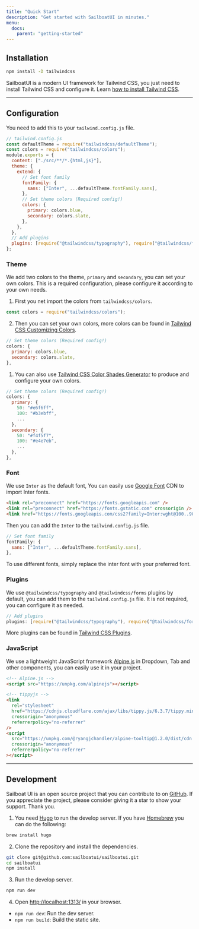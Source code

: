 ```yaml
---
title: "Quick Start"
description: "Get started with SailboatUI in minutes."
menu:
  docs:
    parent: "getting-started"
---
```


## Installation

```bash
npm install -D tailwindcss
```

SailboatUI is a modern UI framework for Tailwind CSS, you just need to install Tailwind CSS and configure it. Learn [how to install Tailwind CSS](https://tailwindcss.com/docs/installation).

---

## Configuration

You need to add this to your `tailwind.config.js` file.

```js
// tailwind.config.js
const defaultTheme = require("tailwindcss/defaultTheme");
const colors = require("tailwindcss/colors");
module.exports = {
  content: ["./src/**/*.{html,js}"],
  theme: {
    extend: {
      // Set font family
      fontFamily: {
        sans: ["Inter", ...defaultTheme.fontFamily.sans],
      },
      // Set theme colors (Required config!)
      colors: {
        primary: colors.blue,
        secondary: colors.slate,
      },
    },
  },
  // Add plugins
  plugins: [require("@tailwindcss/typography"), require("@tailwindcss/forms")],
};
```

### Theme

We add two colors to the theme, `primary` and `secondary`, you can set your own colors. This is a required configuration, please configure it according to your own needs.

1. First you net import the colors from `tailwindcss/colors`.

```js
const colors = require("tailwindcss/colors");
```

2. Then you can set your own colors, more colors can be found in [Tailwind CSS Customizing Colors](https://tailwindcss.com/docs/customizing-colors).

```js
// Set theme colors (Required config!)
colors: {
  primary: colors.blue,
  secondary: colors.slate,
},
```

1. You can also use <a href="https://uicolors.app/create" target="_blank">Tailwind CSS Color Shades Generator</a> to produce and configure your own colors.

```js
// Set theme colors (Required config!)
colors: {
  primary: {
    50: "#e6f6ff",
    100: "#b3ebff",
    ...
  },
  secondary: {
    50: "#f4f5f7",
    100: "#e4e7eb",
    ...
  },
},
```

### Font

We use `Inter` as the default font, You can easily use <a href="https://fonts.google.com/specimen/Inter" target="_blank">Google Font</a> CDN to import Inter fonts.

```html
<link rel="preconnect" href="https://fonts.googleapis.com" />
<link rel="preconnect" href="https://fonts.gstatic.com" crossorigin />
<link href="https://fonts.googleapis.com/css2?family=Inter:wght@100..900&display=swap" rel="stylesheet" />
```

Then you can add the `Inter` to the `tailwind.config.js` file.

```js
// Set font family
fontFamily: {
  sans: ["Inter", ...defaultTheme.fontFamily.sans],
},
```

To use different fonts, simply replace the inter font with your preferred font.

### Plugins

We use `@tailwindcss/typography` and `@tailwindcss/forms` plugins by default, you can add them to the `tailwind.config.js` file. It is not required, you can configure it as needed.

```js
// Add plugins
plugins: [require("@tailwindcss/typography"), require("@tailwindcss/forms")],
```

More plugins can be found in [Tailwind CSS Plugins](https://tailwindcss.com/docs/typography-plugin).

### JavaScript

We use a lightweight JavaScript framework <a href="https://alpinejs.dev/" target="_blank">Alpine.js</a> in Dropdown, Tab and other components, you can easily use it in your project.

```html
<!-- Alpine.js -->
<script src="https://unpkg.com/alpinejs"></script>

<!-- tippyjs -->
<link
  rel="stylesheet"
  href="https://cdnjs.cloudflare.com/ajax/libs/tippy.js/6.3.7/tippy.min.css"
  crossorigin="anonymous"
  referrerpolicy="no-referrer"
/>
<script
  src="https://unpkg.com/@ryangjchandler/alpine-tooltip@1.2.0/dist/cdn.min.js"
  crossorigin="anonymous"
  referrerpolicy="no-referrer"
></script>
```

---

## Development

Sailboat UI is an open source project that you can contribute to on [GitHub](https://github.com/sailboatui/sailboatui). If you appreciate the project, please consider giving it a star to show your support. Thank you.

1. You need [Hugo](https://gohugo.io/) to run the develop server. If you have [Homebrew](https://brew.sh/) you can do the following:

```bash
brew install hugo
```

2. Clone the repository and install the dependencies.

```bash
git clone git@github.com:sailboatui/sailboatui.git
cd sailboatui
npm install
```

3. Run the develop server.

```bash
npm run dev
```

4. Open [http://localhost:1313/](http://localhost:1313/) in your browser.

- `npm run dev`: Run the dev server.
- `npm run build`: Build the static site.
